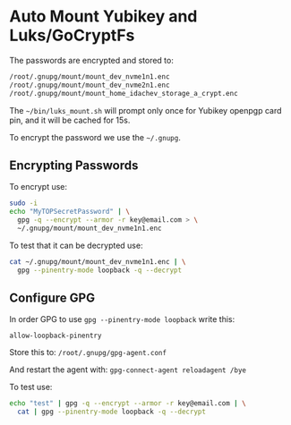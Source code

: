 # Auto Mount Yubikey and Luks/GoCryptFs

The passwords are encrypted and stored to:
```bash
/root/.gnupg/mount/mount_dev_nvme1n1.enc
/root/.gnupg/mount/mount_dev_nvme2n1.enc
/root/.gnupg/mount/mount_home_idachev_storage_a_crypt.enc
```

The `~/bin/luks_mount.sh` will prompt only once for Yubikey openpgp card pin, and it will be cached
for 15s.

To encrypt the password we use the `~/.gnupg`.

## Encrypting Passwords

To encrypt use:

```bash
sudo -i
echo "MyTOPSecretPassword" | \
  gpg -q --encrypt --armor -r key@email.com > \
  ~/.gnupg/mount/mount_dev_nvme1n1.enc
```

To test that it can be decrypted use:
```bash
cat ~/.gnupg/mount/mount_dev_nvme1n1.enc | \
  gpg --pinentry-mode loopback -q --decrypt
```

## Configure GPG

In order GPG to use `gpg --pinentry-mode loopback` write this:

```text
allow-loopback-pinentry
```

Store this to: `/root/.gnupg/gpg-agent.conf`

And restart the agent with: `gpg-connect-agent reloadagent /bye`

To test use:

```bash
echo "test" | gpg -q --encrypt --armor -r key@email.com | \
  cat | gpg --pinentry-mode loopback -q --decrypt
```
